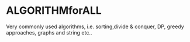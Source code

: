 # ALGORITHMforALL
Very commonly used algorithms, i.e. sorting,divide &amp; conquer, DP, greedy approaches, graphs and string etc..
